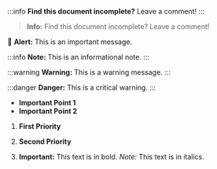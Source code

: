 :::info
**Find this document incomplete?** Leave a comment!
:::

> **Info:** Find this document incomplete? Leave a comment!

🚨 **Alert:** This is an important message.

:::info
**Note:** This is an informational note.
:::

:::warning
**Warning:** This is a warning message.
:::

:::danger
**Danger:** This is a critical warning.
:::

- **Important Point 1**
- **Important Point 2**

1. **First Priority**
2. **Second Priority**

3. **Important:** This text is in bold.
*Note:* This text is in italics.
